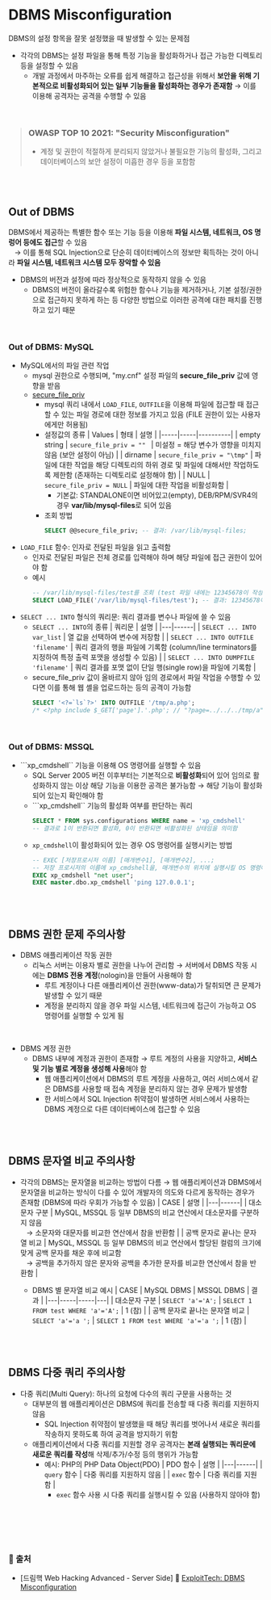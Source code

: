 # DBMS Misconfiguration

DBMS의 설정 항목을 잘못 설정했을 때 발생할 수 있는 문제점
* 각각의 DBMS는 설정 파일을 통해 특정 기능을 활성화하거나 접근 가능한 디렉토리 등을 설정할 수 있음
    - 개발 과정에서 마주하는 오류를 쉽게 해결하고 접근성을 위해서 **보안을 위해 기본적으로 비활성화되어 있는 일부 기능들을 활성화하는 경우가 존재함** → 이를 이용해 공격자는 공격을 수행할 수 있음

<br/>

> ### OWASP TOP 10 2021: "Security Misconfiguration"
> * 계정 및 권한이 적절하게 분리되지 않았거나 불필요한 기능의 활성화, 그리고 데이터베이스의 보안 설정이 미흡한 경우 등을 포함함

<br/><br/>

## Out of DBMS
DBMS에서 제공하는 특별한 함수 또는 기능 등을 이용해 **파일 시스템, 네트워크, OS 명렁어 등에도 접근**할 수 있음 <br/> &nbsp;&nbsp; → 이를 통해 SQL Injection으로 단순히 데이터베이스의 정보만 획득하는 것이 아니라 **파일 시스템, 네트워크 시스템 모두 장악할 수 있음**
* DBMS의 버전과 설정에 따라 정상적으로 동작하지 않을 수 있음
    - DBMS의 버전이 올라갈수록 위험한 함수나 기능을 제거하거나, 기본 설정/권한으로 접근하지 못하게 하는 등 다양한 방법으로 이러한 공격에 대한 패치를 진행하고 있기 때문
    
<br/>

### Out of DBMS: MySQL
* MySQL에서의 파일 관련 작업
    - mysql 권한으로 수행되며, "my.cnf" 설정 파일의 **secure_file_priv** 값에 영향을 받음
    - [secure_file_priv](https://dev.mysql.com/doc/refman/8.0/en/server-system-variables.html#sysvar_secure_file_priv)
        + mysql 쿼리 내에서 ```LOAD_FILE```, ```OUTFILE```을 이용해 파일에 접근할 때 접근할 수 있는 파일 경로에 대한 정보를 가지고 있음 (FILE 권한이 있는 사용자에게만 허용됨)
        + 설정값의 종류
            | Values | 형태 | 설명 |
            |-----|-----|----------|
            | empty string | ```secure_file_priv = "" ``` | 미설정 = 해당 변수가 영향을 미치지 않음 (보안 설정이 아님) |
            | dirname | ```secure_file_priv = "\tmp"``` | 파일에 대한 작업을 해당 디렉토리의 하위 경로 및 파일에 대해서만 작업하도록 제한함 (존재하는 디렉토리로 설정해야 함) |
            | NULL | ```secure_file_priv = NULL``` | 파일에 대한 작업을 비활성화함 |
            - 기본값: STANDALONE이면 비어있고(empty), DEB/RPM/SVR4의 경우 **var/lib/mysql-files**로 되어 있음
        + 조회 방법
            ```sql
            SELECT @@secure_file_priv; -- 결과: /var/lib/mysql-files;
            ```
* ```LOAD_FILE``` 함수: 인자로 전달된 파일을 읽고 출력함
    - 인자로 전달된 파일은 전체 경로를 입력해야 하며 해당 파일에 접근 권한이 있어야 함
    - 예시
        ```sql
        -- /var/lib/mysql-files/test를 조회 (test 파일 내에는 12345678이 작성되어 있음)
        SELECT LOAD_FILE('/var/lib/mysql-files/test'); -- 결과: 12345678이 출력됨
        ```
* ```SELECT ... INTO``` 형식의 쿼리문: 쿼리 결과를 변수나 파일에 쓸 수 있음
    - ```SELECT ... INTO```의 종류
        | 쿼리문 | 설명 |
        |---|------|
        | ```SELECT ... INTO var_list``` | 열 값을 선택하여 변수에 저장함 |
        | ```SELECT ... INTO OUTFILE 'filename'``` | 쿼리 결과의 행을 파일에 기록함 (column/line terminators를 지정하여 특정 출력 포맷을 생성할 수 있음) |
        | ```SELECT ... INTO DUMPFILE 'filename'``` | 쿼리 결과를 포맷 없이 단일 행(single row)을 파일에 기록함 |
    - secure_file_priv 값이 올바르지 않아 임의 경로에서 파일 작업을 수행할 수 있다면 이를 통해 웹 셸을 업로드하는 등의 공격이 가능함
        ```sql
        SELECT '<?=`ls`?>' INTO OUTFILE '/tmp/a.php';
        /* <?php include $_GET['page'].'.php'; // "?page=../../../tmp/a" */
        ```
        

<br/>

### Out of DBMS: MSSQL
* ```xp_cmdshell`` 기능을 이용해 OS 명령어를 실행할 수 있음
    - SQL Server 2005 버전 이후부터는 기본적으로 **비활성화**되어 있어 임의로 활성화하지 않는 이상 해당 기능을 이용한 공격은 불가능함 → 해당 기능이 활성화되어 있는지 확인해야 함
    - ```xp_cmdshell`` 기능의 활성화 여부를 판단하는 쿼리
        ```sql
        SELECT * FROM sys.configurations WHERE name = 'xp_cmdshell'
        -- 결과로 1이 반환되면 활성화, 0이 반환되면 비활성화된 상태임을 의미함
        ```
    - ```xp_cmdshell```이 활성화되어 있는 경우 OS 명령어를 실행시키는 방법
        ```sql
        -- EXEC [저장프로시저 이름] [매개변수1], [매개변수2], ...;
        -- 저장 프로시저의 이름에 xp_cmdshell을, 매개변수의 위치에 실행시킬 OS 명령어를 문자열로 전달함
        EXEC xp_cmdshell "net user";
        EXEC master.dbo.xp_cmdshell 'ping 127.0.0.1';
        ```

<br/><br/>

## DBMS 권한 문제 주의사항
* DBMS 애플리케이션 작동 권한
    - 리눅스 서버는 이용자 별로 권한을 나누어 관리함 → 서버에서 DBMS 작동 시에는 **DBMS 전용 계정**(nologin)을 만들어 사용해야 함
        + 루트 계정이나 다른 애플리케이션 권한(www-data)가 탈취되면 큰 문제가 발생할 수 있기 때문
        + 계정을 분리하지 않을 경우 파일 시스템, 네트워크에 접근이 가능하고 OS 명령어를 실행할 수 있게 됨 

<br/>

* DBMS 계정 권한
    - DBMS 내부에 계정과 권한이 존재함 → 루트 계정의 사용을 지양하고, **서비스 및 기능 별로 계정을 생성해 사용**해야 함
        + 웹 애플리케이션에서 DBMS의 루트 계정을 사용하고, 여러 서비스에서 같은 DBMS를 사용할 때 접속 계정을 분리하지 않는 경우 문제가 발생함
        + 한 서비스에서 SQL Injection 취약점이 발생하면 서비스에서 사용하는 DBMS 계정으로 다른 데이터베이스에 접근할 수 있음

<br/><br/>

## DBMS 문자열 비교 주의사항
* 각각의 DBMS는 문자열을 비교하는 방법이 다름 → 웹 애플리케이션과 DBMS에서 문자열을 비교하는 방식이 다를 수 있어 개발자의 의도와 다르게 동작하는 경우가 존재함 (DBMS에 따라 우회가 가능할 수 있음)
    | CASE | 설명 |
    |---|------|
    | 대소문자 구분 | MySQL, MSSQL 등 일부 DBMS의 비교 연산에서 대소문자를 구분하지 않음 <br/> &nbsp;&nbsp; → 소문자와 대문자를 비교한 연산에서 참을 반환함 |
    | 공백 문자로 끝나는 문자열 비교 | MySQL, MSSQL 등 일부 DBMS의 비교 연산에서 할당된 컬럼의 크기에 맞게 공백 문자를 채운 후에 비교함 <br/> &nbsp;&nbsp; → 공백을 추가하지 않은 문자와 공백을 추가한 문자를 비교한 연산에서 참을 반환함 |

    - DBMS 별 문자열 비교 예시
        | CASE | MySQL DBMS | MSSQL DBMS | 결과 |
        |---|-----|-----|---|
        | 대소문자 구분 | ```SELECT 'a'='A';``` | ```SELECT 1 FROM test WHERE 'a'='A';``` | 1 (참) |
        | 공백 문자로 끝나는 문자열 비교 | ```SELECT 'a'='a ';``` | ```SELECT 1 FROM test WHERE 'a'='a ';``` | 1 (참) |

<br/><br/>

## DBMS 다중 쿼리 주의사항
* 다중 쿼리(Multi Query): 하나의 요청에 다수의 쿼리 구문을 사용하는 것
    - 대부분의 웹 애플리케이션은 DBMS에 쿼리를 전송할 때 다중 쿼리를 지원하지 않음
        + SQL Injection 취약점이 발생했을 때 해당 쿼리를 벗어나서 새로운 쿼리를 작송하지 못하도록 하여 공격을 방지하기 위함
    - 애플리케이션에서 다중 쿼리를 지원할 경우 공격자는 **본래 실행되는 쿼리문에 새로운 쿼리를 작성**해 삭제/추가/수정 등의 행위가 가능함
        + 예시: PHP의 PHP Data Object(PDO)
            | PDO 함수 | 설명 |
            |---|------|
            | ```query``` 함수 | 다중 쿼리를 지원하지 않음 |
            | ```exec``` 함수 | 다중 쿼리를 지원함 |
            - ```exec``` 함수 사용 시 다중 쿼리를 실행시킬 수 있음 (사용하지 않아야 함)

<br/><br/><br/><br/>

### 🔖 출처
* [드림핵 Web Hacking Advanced - Server Side] 📌 [ExploitTech: DBMS Misconfiguration](https://dreamhack.io/lecture/courses/288)
